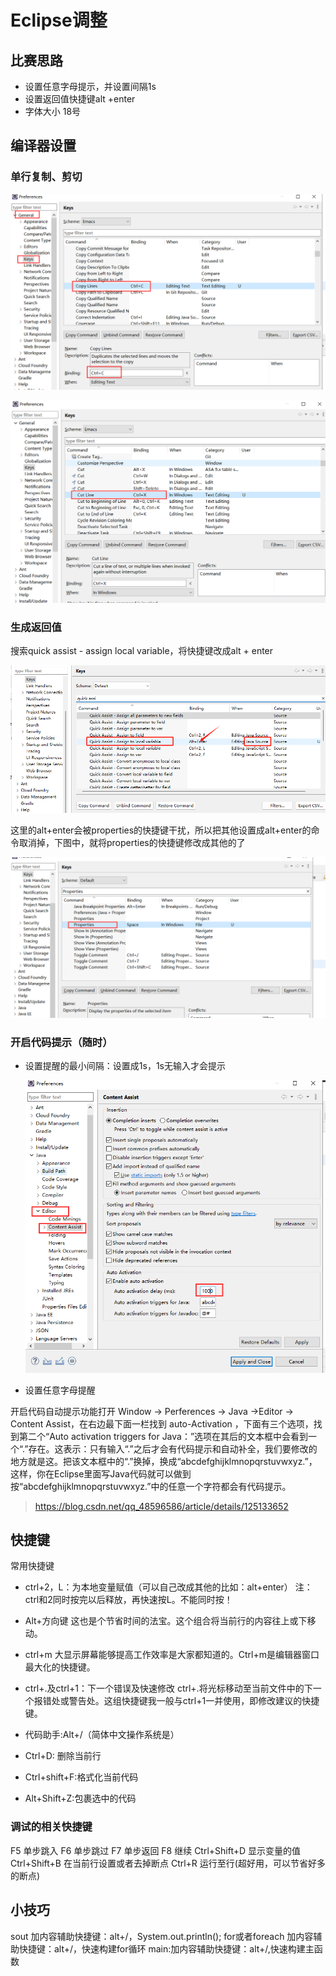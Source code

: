 # Eclipse调整

## 比赛思路

- 设置任意字母提示，并设置间隔1s
- 设置返回值快捷键alt +enter
- 字体大小 18号



## 编译器设置

### 单行复制、剪切

![image-20221112202218343](img/image-20221112202218343.png)

![image-20221112202238934](img/image-20221112202238934.png)

### 生成返回值

搜索quick assist - assign local variable，将快捷键改成alt + enter

![image-20240530212902453](images/image-20240530212902453.png)

这里的alt+enter会被properties的快捷键干扰，所以把其他设置成alt+enter的命令取消掉，下图中，就将properties的快捷键修改成其他的了

![image-20221112205238168](img/image-20221112205238168.png)

### 开启代码提示（随时）

- 设置提醒的最小间隔：设置成1s，1s无输入才会提示

  ![image-20230407204817145](img/image-20230407204817145.png)

- 设置任意字母提醒

开启代码自动提示功能打开 Window -> Perferences -> Java ->Editor -> Content Assist，在右边最下面一栏找到 auto-Activation ，下面有三个选项，找到第二个“Auto activation triggers for Java：”选项在其后的文本框中会看到一个“.”存在。这表示：只有输入“.”之后才会有代码提示和自动补全，我们要修改的地方就是这。把该文本框中的“.”换掉，换成“abcdefghijklmnopqrstuvwxyz.”，这样，你在Eclipse里面写Java代码就可以做到按“abcdefghijklmnopqrstuvwxyz.”中的任意一个字符都会有代码提示。

> https://blog.csdn.net/qq_48596586/article/details/125133652



## 快捷键

常用快捷键

- ctrl+2，L：为本地变量赋值（可以自己改成其他的比如：alt+enter）
  注：ctrl和2同时按完以后释放，再快速按L。不能同时按！

- Alt+方向键
  这也是个节省时间的法宝。这个组合将当前行的内容往上或下移动。

- ctrl+m
  大显示屏幕能够提高工作效率是大家都知道的。Ctrl+m是编辑器窗口最大化的快捷键。

- ctrl+.及ctrl+1：下一个错误及快速修改
  ctrl+.将光标移动至当前文件中的下一个报错处或警告处。这组快捷键我一般与ctrl+1一并使用，即修改建议的快捷键。

- 代码助手:Alt+/（简体中文操作系统是）

- Ctrl+D: 删除当前行

- Ctrl+shift+F:格式化当前代码

- Alt+Shift+Z:包裹选中的代码


### 调试的相关快捷键

F5 单步跳入
F6 单步跳过
F7 单步返回
F8 继续
Ctrl+Shift+D 显示变量的值
Ctrl+Shift+B 在当前行设置或者去掉断点
Ctrl+R 运行至行(超好用，可以节省好多的断点)

## 小技巧

sout 加内容辅助快捷键：alt+/，System.out.println();
for或者foreach 加内容辅助快捷键：alt+/，快速构建for循环
main:加内容辅助快捷键：alt+/,快速构建主函数

